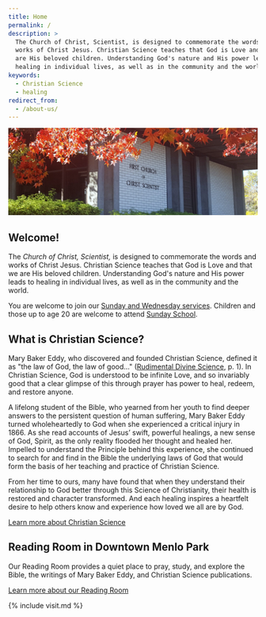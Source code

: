 ```yaml
---
title: Home
permalink: /
description: >
  The Church of Christ, Scientist, is designed to commemorate the words and
  works of Christ Jesus. Christian Science teaches that God is Love and that we
  are His beloved children. Understanding God's nature and His power leads to
  healing in individual lives, as well as in the community and the world.
keywords:
  - Christian Science
  - healing
redirect_from:
  - /about-us/
---
```


<img alt="" src="/media/church-front.jpg" class="home-image">

<div class="content-and-sidebar">

<section markdown="1">

# Welcome!

The *Church of Christ, Scientist,* is designed to commemorate the words and
works of Christ Jesus. Christian Science teaches that God is Love and that we
are His beloved children. Understanding God's nature and His power leads to
healing in individual lives, as well as in the community and the world.

You are welcome to join our <a href="{% link pages/services.md %}">Sunday and
Wednesday services</a>. Children and those up to age 20 are welcome to attend
<a href="{% link pages/services.md %}">Sunday School</a>.

# What is Christian Science?

Mary Baker Eddy, who discovered and founded Christian Science, defined it as
"the law of God, the law of good..." (<a href="https://mbeinstitute.org/Prose_Works/Rudimental_Divine_Science.html" rel="external">Rudimental Divine Science</a>, p. 1). In
Christian Science, God is understood to be infinite Love, and so invariably good
that a clear glimpse of this through prayer has power to heal, redeem, and
restore anyone.

A lifelong student of the Bible, who yearned from her youth to find deeper
answers to the persistent question of human suffering, Mary Baker Eddy turned
wholeheartedly to God when she experienced a critical injury in 1866. As she
read accounts of Jesus’ swift, powerful healings, a new sense of God, Spirit, as
the only reality flooded her thought and healed her. Impelled to understand the
Principle behind this experience, she continued to search for and find in the
Bible the underlying laws of God that would form the basis of her teaching and
practice of Christian Science.

From her time to ours, many have found that when they understand their
relationship to God better through this Science of Christianity, their health is
restored and character transformed. And each healing inspires a heartfelt desire
to help others know and experience how loved we all are by God.

<a class="button" href="https://www.christianscience.com/what-is-christian-science" rel="external">Learn more about Christian Science</a>

# Reading Room in Downtown Menlo Park

Our Reading Room provides a quiet place to pray, study, and explore the Bible,
the writings of Mary Baker Eddy, and Christian Science publications.

<a class="button" href="{% link pages/reading-room.md %}">Learn more about our Reading Room</a>

</section>

<aside class="right" markdown="1">
{% include visit.md %}
</aside>

</div>
